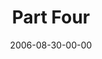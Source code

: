 ---
layout: message
category: message
series: "Next Level: Greg Boyd"
title: "Part Four"
date: 2006-08-30-00-00
message_id: 531
audio: "http://s3.amazonaws.com/crossroads-media/messages/audio/KingdomNL4.mp3"
audio-duration: "47:18"
tag: 
 - kingdom
 - greg-boyd
 - next-level
explicit: false
---